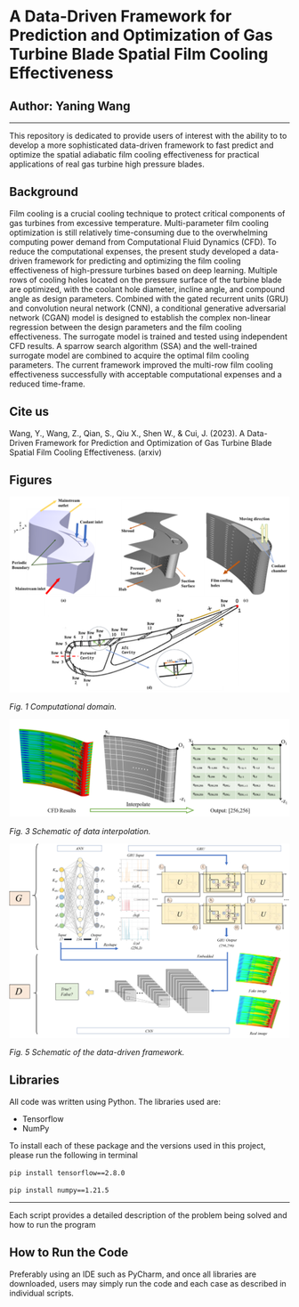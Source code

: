 # A Data-Driven Framework for Prediction and Optimization of Gas Turbine Blade Spatial Film Cooling Effectiveness
## Author: Yaning Wang ##


---------------------------------------------------------------------------------------------------------------------------------
This repository is dedicated to provide users of interest with the ability to  to develop a more sophisticated data-driven framework to fast predict and optimize the spatial adiabatic film cooling effectiveness for practical applications of real gas turbine high pressure blades.

## Background ##
Film cooling is a crucial cooling technique to protect critical components of gas turbines from excessive temperature. Multi-parameter film cooling optimization is still relatively time-consuming due to the overwhelming computing power demand from Computational Fluid Dynamics (CFD). To reduce the computational expenses, the present study developed a data-driven framework for predicting and optimizing the film cooling effectiveness of high-pressure turbines based on deep learning. Multiple rows of cooling holes located on the pressure surface of the turbine blade are optimized, with the coolant hole diameter, incline angle, and compound angle as design parameters. Combined with the gated recurrent units (GRU) and convolution neural network (CNN), a conditional generative adversarial network (CGAN) model is designed to establish the complex non-linear regression between the design parameters and the film cooling effectiveness. The surrogate model is trained and tested using independent CFD results. A sparrow search algorithm (SSA) and the well-trained surrogate model are combined to acquire the optimal film cooling parameters. The current framework improved the multi-row film cooling effectiveness successfully with acceptable computational expenses and a reduced time-frame.
## Cite us ##
Wang, Y., Wang, Z., Qian, S., Qiu X., Shen W., & Cui, J. (2023). A Data-Driven Framework for Prediction and Optimization of Gas Turbine Blade Spatial Film Cooling Effectiveness. (arxiv)
## Figures ##



<img src=./Figures/fig1.png/>
                             
*Fig. 1 Computational domain.*

<img src=./Figures/fig3.png />
                             
*Fig. 3 Schematic of data interpolation.*

<img src=./Figures/fig5.png>

*Fig. 5 Schematic of the data-driven framework.*

## Libraries ##
All code was written using Python. The libraries used are:
* Tensorflow 
* NumPy

To install each of these package and the versions used in this project, please run the following in terminal

`pip install tensorflow==2.8.0`

 `pip install numpy==1.21.5`


---------------------------------------------------------------------------------------------------------------------------------
Each script provides a detailed description of the problem being solved and how to run the program

## How to Run the Code ##
Preferably using an IDE such as PyCharm, and once all libraries are downloaded, users may simply run the code and each case as described in individual scripts.
